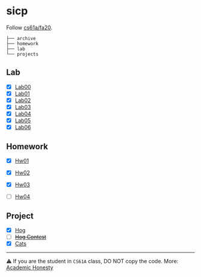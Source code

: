 # sicp

Follow [cs61a/fa20](https://inst.eecs.berkeley.edu/~cs61a/fa20/).

```
├── archive
├── homework
├── lab
└── projects
```

## Lab

- [X] [Lab00](https://inst.eecs.berkeley.edu/~cs61a/fa20/lab/lab00/)
- [X] [Lab01](https://inst.eecs.berkeley.edu/~cs61a/fa20/lab/lab01/)
- [X] [Lab02](https://inst.eecs.berkeley.edu/~cs61a/fa20/lab/lab02/)
- [X] [Lab03](https://inst.eecs.berkeley.edu/~cs61a/fa20/lab/lab03/)
- [X] [Lab04](https://inst.eecs.berkeley.edu/~cs61a/fa20/lab/lab04/)
- [X] [Lab05](https://inst.eecs.berkeley.edu/~cs61a/fa20/lab/lab05/)
- [X] [Lab06](https://inst.eecs.berkeley.edu/~cs61a/fa20/lab/lab06/)

## Homework

- [X] [Hw01](https://inst.eecs.berkeley.edu/~cs61a/fa20/hw/hw01/)
- [X] [Hw02](https://inst.eecs.berkeley.edu/~cs61a/fa20/hw/hw02/)
- [X] [Hw03](https://inst.eecs.berkeley.edu/~cs61a/fa20/hw/hw03/)
- [ ] [Hw04](https://inst.eecs.berkeley.edu/~cs61a/fa20/hw/hw04/)


## Project

- [X] [Hog](https://inst.eecs.berkeley.edu/~cs61a/fa20/proj/hog/)
- [ ] ~~[Hog Contest](https://inst.eecs.berkeley.edu/~cs61a/fa20/proj/hog_contest/)~~
- [X] [Cats](https://inst.eecs.berkeley.edu/~cs61a/fa20/proj/cats/)

---

:warning: If you are the student in `CS61A` class, DO NOT copy the code. More: [Academic Honesty](https://inst.eecs.berkeley.edu/~cs61a/fa20/articles/about.html#academic-honesty)
